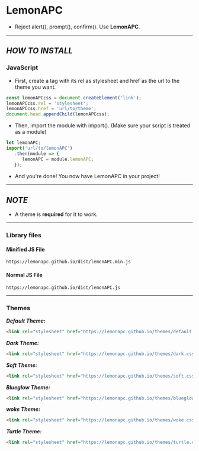 # **LemonAPC**
- Reject alert(), prompt(), confirm(). Use **LemonAPC**.
---
## ***HOW TO INSTALL***
### **JavaScript**
- First, create a <link> tag with its rel as stylesheet and href as the url to the theme you want.
```javascript
const lemonAPCcss = document.createElement('link');
lemonAPCcss.rel = 'stylesheet';
lemonAPCcss.href = 'url/to/theme';
document.head.appendChild(lemonAPCcss);
```
- Then, import the module with import(). (Make sure your script is treated as a module)
```javascript
let lemonAPC;
import('url/to/lemonAPC')
   .then(module => {
      lemonAPC = module.lemonAPC;
   });
```
- And you're done! You now have LemonAPC in your project!
---
## ***NOTE***
- A theme is **required** for it to work.
---
### Library files
#### **Minified JS File**
```
https://lemonapc.github.io/dist/lemonAPC.min.js
```
#### **Normal JS File**
```
https://lemonapc.github.io/dist/lemonAPC.js
```
---
### Themes
***Default Theme:***
```html
<link rel="stylesheet" href="https://lemonapc.github.io/themes/default.css">
```

***Dark Theme:***
```html
<link rel="stylesheet" href="https://lemonapc.github.io/themes/dark.css">
```

***Soft Theme:***
```html
<link rel="stylesheet" href="https://lemonapc.github.io/themes/soft.css">
```

***Blueglow Theme:***
```html
<link rel="stylesheet" href="https://lemonapc.github.io/themes/blueglow.css">
```

***woke Theme:***
```html
<link rel="stylesheet" href="https://lemonapc.github.io/themes/woke.css">
```

***Turtle Theme:***
```html
<link rel="stylesheet" href="https://lemonapc.github.io/themes/turtle.css">
```